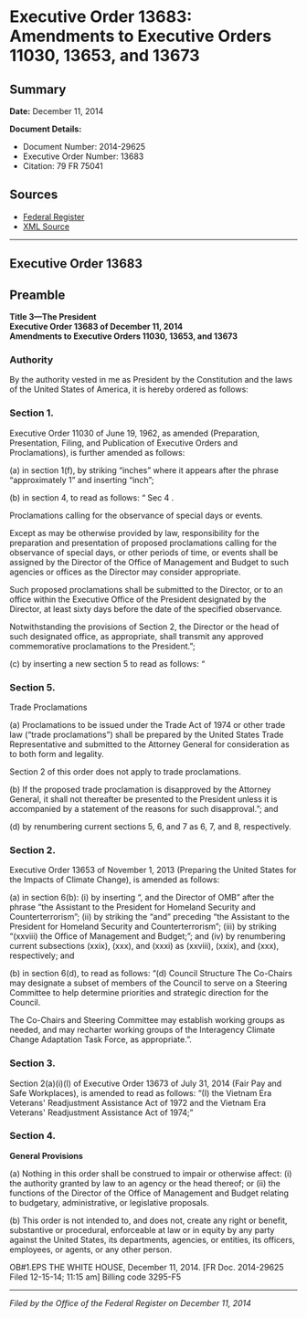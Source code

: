 # Executive Order 13683: Amendments to Executive Orders 11030, 13653, and 13673

## Summary

**Date:** December 11, 2014

**Document Details:**
- Document Number: 2014-29625
- Executive Order Number: 13683
- Citation: 79 FR 75041

## Sources
- [Federal Register](https://www.federalregister.gov/documents/2014/12/16/2014-29625/amendments-to-executive-orders-11030-13653-and-13673)
- [XML Source](https://www.federalregister.gov/documents/full_text/xml/2014/12/16/2014-29625.xml)

---

## Executive Order 13683

## Preamble

**Title 3—The President**  
**Executive Order 13683 of December 11, 2014**  
**Amendments to Executive Orders 11030, 13653, and 13673**

### Authority

By the authority vested in me as President by the Constitution and the laws of the United States of America, it is hereby ordered as follows:
### Section 1.

Executive Order 11030 of June 19, 1962, as amended (Preparation, Presentation, Filing, and Publication of Executive Orders and Proclamations), is further amended as follows:

(a) in section 1(f), by striking “inches” where it appears after the phrase “approximately 1” and inserting “inch”;

(b) in section 4, to read as follows:
“
Sec 4
.

Proclamations calling for the observance of special days or events.

Except as may be otherwise provided by law, responsibility for the preparation and presentation of proposed proclamations calling for the observance of special days, or other periods of time, or events shall be assigned by the Director of the Office of Management and Budget to such agencies or offices as the Director may consider appropriate.

Such proposed proclamations shall be submitted to the Director, or to an office within the Executive Office of the President designated by the Director, at least sixty days before the date of the specified observance.

Notwithstanding the provisions of Section 2, the Director or the head of such designated office, as appropriate, shall transmit any approved commemorative proclamations to the President.”;

(c) by inserting a new section 5 to read as follows:
“
### Section 5.

Trade Proclamations

(a) Proclamations to be issued under the Trade Act of 1974 or other trade law (“trade proclamations”) shall be prepared by the United States Trade Representative and submitted to the Attorney General for consideration as to both form and legality.

Section 2 of this order does not apply to trade proclamations.

(b) If the proposed trade proclamation is disapproved by the Attorney General, it shall not thereafter be presented to the President unless it is accompanied by a statement of the reasons for such disapproval.”; and

(d) by renumbering current sections 5, 6, and 7 as 6, 7, and 8, respectively.
### Section 2.

Executive Order 13653 of November 1, 2013 (Preparing the United States for the Impacts of Climate Change), is amended as follows:

(a) in section 6(b):
    (i) by inserting “, and the Director of OMB” after the phrase “the Assistant to the President for Homeland Security and Counterterrorism”;
    (ii) by striking the “and” preceding “the Assistant to the President for Homeland Security and Counterterrorism”;
    (iii) by striking “(xxviii) the Office of Management and Budget;”; and
    (iv) by renumbering current subsections (xxix), (xxx), and (xxxi) as (xxviii), (xxix), and (xxx), respectively; and

(b) in section 6(d), to read as follows: “(d) Council Structure The Co-Chairs may designate a subset of members of the Council to serve on a Steering Committee to help determine priorities and strategic direction for the Council.

The Co-Chairs and Steering Committee may establish working groups as needed, and may recharter working groups of the Interagency Climate Change Adaptation Task Force, as appropriate.”.
### Section 3.

Section 2(a)(i)(I) of Executive Order 13673 of July 31, 2014 (Fair Pay and Safe Workplaces), is amended to read as follows: “(I) the Vietnam Era Veterans' Readjustment Assistance Act of 1972 and the Vietnam Era Veterans' Readjustment Assistance Act of 1974;”
### Section 4.

**General Provisions**

(a) Nothing in this order shall be construed to impair or otherwise affect:
    (i) the authority granted by law to an agency or the head thereof; or
    (ii) the functions of the Director of the Office of Management and Budget relating to budgetary, administrative, or legislative proposals.

(b) This order is not intended to, and does not, create any right or benefit, substantive or procedural, enforceable at law or in equity by any party against the United States, its departments, agencies, or entities, its officers, employees, or agents, or any other person.

OB#1.EPS
THE WHITE HOUSE,
December 11, 2014.
[FR Doc. 2014-29625
Filed 12-15-14; 11:15 am]
Billing code 3295-F5

---

*Filed by the Office of the Federal Register on December 11, 2014*
